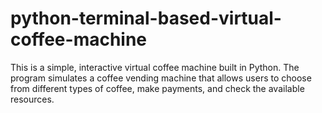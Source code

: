 # python-terminal-based-virtual-coffee-machine
This is a simple, interactive virtual coffee machine built in Python. The program simulates a coffee vending machine that allows users to choose from different types of coffee, make payments, and check the available resources.
